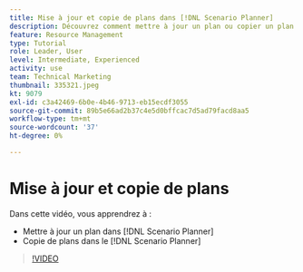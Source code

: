 ```yaml
---
title: Mise à jour et copie de plans dans [!DNL Scenario Planner]
description: Découvrez comment mettre à jour un plan ou copier un plan dans le [!DNL  Workfront] [!DNL Scenario Planner].
feature: Resource Management
type: Tutorial
role: Leader, User
level: Intermediate, Experienced
activity: use
team: Technical Marketing
thumbnail: 335321.jpeg
kt: 9079
exl-id: c3a42469-6b0e-4b46-9713-eb15ecdf3055
source-git-commit: 89b5e66ad2b37c4e5d0bffcac7d5ad79facd8aa5
workflow-type: tm+mt
source-wordcount: '37'
ht-degree: 0%

---
```


# Mise à jour et copie de plans

Dans cette vidéo, vous apprendrez à :

* Mettre à jour un plan dans [!DNL Scenario Planner]
* Copie de plans dans le [!DNL Scenario Planner]

>[!VIDEO](https://video.tv.adobe.com/v/335321/?quality=12)
